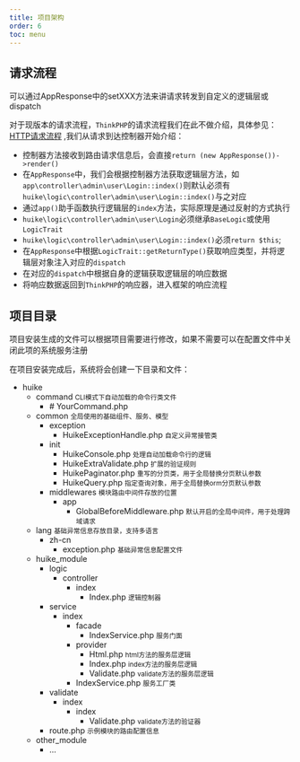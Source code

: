 ```yaml
---
title: 项目架构
order: 6
toc: menu
---
```

## 请求流程
<Alert type="error">
可以通过AppResponse中的setXXX方法来讲请求转发到自定义的逻辑层或dispatch
</Alert>

对于现版本的请求流程，`ThinkPHP`的请求流程我们在此不做介绍，具体参见：[HTTP请求流程](https://www.kancloud.cn/manual/thinkphp6_0/1075414) ,我们从请求到达控制器开始介绍：
+ 控制器方法接收到路由请求信息后，会直接`return (new AppResponse())->render()`
+ 在`AppResponse`中，我们会根据控制器方法获取逻辑层方法，如`app\controller\admin\user\Login::index()`则默认必须有`huike\logic\controller\admin\user\Login::index()`与之对应
+ 通过`app()`助手函数执行逻辑层的`index`方法，实际原理是通过反射的方式执行
+ `huike\logic\controller\admin\user\Login`必须继承`BaseLogic`或使用`LogicTrait`
+ `huike\logic\controller\admin\user\Login::index()`必须`return $this`;
+ 在`AppResponse`中根据`LogicTrait::getReturnType()`获取响应类型，并将逻辑层对象注入对应的`dispatch`
+ 在对应的`dispatch`中根据自身的逻辑获取逻辑层的响应数据
+ 将响应数据返回到`ThinkPHP`的响应器，进入框架的响应流程


## 项目目录

<Alert type="error">
项目安装生成的文件可以根据项目需要进行修改，如果不需要可以在配置文件中关闭此项的系统服务注册
</Alert>


在项目安装完成后，系统将会创建一下目录和文件：

<Tree>
  <ul>
    <li>
      huike
      <ul>
        <li>
          command
          <small>CLI模式下自动加载的命令行类文件</small>
          <ul>
            <li>
            # YourCommand.php
            </li>
          </ul>
        </li>
        <li>
          common
          <small>全局使用的基础组件、服务、模型</small>
          <ul>
            <li>
              exception
                <ul>
                  <li>
                    HuikeExceptionHandle.php
                    <small>自定义异常接管类</small>
                  </li>
                </ul>
            </li>
            <li>
              init
                <ul>
                  <li>
                    HuikeConsole.php
                    <small>处理自动加载命令行的逻辑</small>
                  </li>
                  <li>
                    HuikeExtraValidate.php
                    <small>扩展的验证规则</small>
                  </li>
                  <li>
                    HuikePaginator.php
                    <small>重写的分页类，用于全局替换分页默认参数</small>
                  </li>
                  <li>
                    HuikeQuery.php
                    <small>指定查询对象，用于全局替换orm分页默认参数</small>
                  </li>
                </ul>
            </li>
            <li>
              middlewares
              <small>模块路由中间件存放的位置</small>
                <ul>
                  <li>
                    app
                      <ul>
                        <li>
                        GlobalBeforeMiddleware.php
                        <small>默认开启的全局中间件，用于处理跨域请求</small>
                        </li>
                      </ul>
                  </li>
                </ul>
            </li>
          </ul>
        </li>
        <li>
          lang
          <small>基础异常信息存放目录，支持多语言</small>
          <ul>
            <li>
              zh-cn
              <ul>
                <li>
                  exception.php
                  <small>基础异常信息配置文件</small>
                </li>
              </ul>
            </li>
          </ul>
        </li>
        <li>
      huike_module
      <ul>
        <li>
          logic
          <ul>
            <li>
              controller
              <ul>
                <li>
                  index
                  <ul>
                    <li>
                      Index.php
                      <small>逻辑控制器</small>
                    </li>
                  </ul>
                </li>
              </ul>
            </li>
          </ul>
        </li>
        <li>
          service
          <ul>
            <li>
              index
              <ul>
                <li>
                  facade
                  <ul>
                    <li>
                      IndexService.php
                      <small>服务门面</small>
                    </li>
                  </ul>
                </li>
                <li>
                  provider
                  <ul>
                    <li>
                      Html.php
                      <small>html方法的服务层逻辑</small>
                    </li>
                    <li>
                      Index.php
                      <small>index方法的服务层逻辑</small>
                    </li>
                    <li>
                      Validate.php
                      <small>validate方法的服务层逻辑</small>
                    </li>
                  </ul>
                </li>
                <li>
                  IndexService.php
                  <small>服务工厂类</small>
                </li>
              </ul>
            </li>
          </ul>
        </li>
        <li>
          validate
          <ul>
            <li>
              index
              <ul>
                <li>
                  index
                  <ul>
                    <li>
                      Validate.php
                      <small>validate方法的验证器</small>
                    </li>
                  </ul>
                </li>
              </ul>
            </li>
          </ul>
        </li>
        <li>
          route.php
          <small>示例模块的路由配置信息</small>
        </li>
        </li>
      </ul>
    </li>
        <li>
          other_module
          <ul>
            <li>...</li>
          </ul>
        </li>
      </ul>
    </li>
  </ul>
</Tree>


